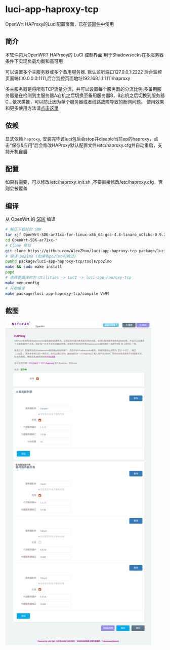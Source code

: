 # luci-app-haproxy-tcp
OpenWrt HAProxy的Luci配置页面，已在[该固件][A]中使用

简介
---

本软件包为OpenWRT HAPrxoy的 LuCI 控制界面,用于Shadowsocks在多服务器条件下实现负载均衡和高可用

可以设置多个主服务器或多个备用服务器. 默认监听端口127.0.0.1:2222 后台监控页面端口0.0.0.0:1111,后台监控页面地址192.168.1.1:1111/haproxy

多主服务器是将所有TCP流量分流，并可以设置每个服务器的分流比例;多备用服务器是在检测到主服务器A宕机之后切换至备用服务器B，B宕机之后切换到服务器C...依次类推，可以防止因为单个服务器或者线路故障导致的断网问题。
使用效果和更多使用方法请[点击这里][A]


依赖
---

显式依赖 `haproxy`, 安装完毕该luci包后会stop并disable当前op的haproxy，点击“保存&应用”后会修改HAProxy默认配置文件/etc/haproxy.cfg并自动重启，支持开机自启.


配置
---

如果有需要，可以修改/etc/haproxy_init.sh ,不要直接修改/etc/haproxy.cfg，否则会被覆盖 

编译
---

从 OpenWrt 的 [SDK][openwrt-sdk] 编译
```bash
# 解压下载好的 SDK
tar xjf OpenWrt-SDK-ar71xx-for-linux-x86_64-gcc-4.8-linaro_uClibc-0.9.33.2.tar.bz2
cd OpenWrt-SDK-ar71xx-*
# Clone 项目
git clone https://github.com/AlexZhuo/luci-app-haproxy-tcp package/luci-app-haproxy-tcp
# 编译 po2lmo (如果有po2lmo可跳过)
pushd package/luci-app-haproxy-tcp/tools/po2lmo
make && sudo make install
popd
# 选择要编译的包 Utilities -> LuCI -> luci-app-haproxy-tcp
make menuconfig
# 开始编译
make package/luci-app-haproxy-tcp/compile V=99
```


截图
---
![](https://github.com/AlexZhuo/BreakwallOpenWrt/raw/master/screenshots/haproxy.png)

[A]: http://www.right.com.cn/forum/thread-198649-1-1.html
[openwrt-sdk]: http://wiki.openwrt.org/doc/howto/obtain.firmware.sdk


